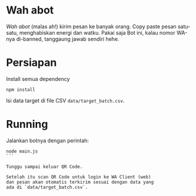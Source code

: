 # Wah abot

_Wah abot_ (malas ah!) kirim pesan ke banyak orang.
Copy paste pesan satu-satu, menghabiskan energi dan watku.
Pakai saja Bot ini, kalau nomor WA-nya di-banned, tanggaung
jawab sendiri hehe.

# Persiapan

Install semua dependency

```
npm install
```

Isi data target di file CSV `data/target_batch.csv`.

# Running

Jalankan botnya dengan perintah:

````
node main.js
```

Tunggu sampai keluar QR Code.

Setelah itu scan QR Code untuk login ke WA Client (web)
dan pesan akan otomatis terkirim sesuai dengan data yang
ada di `data/target_batch.csv`.